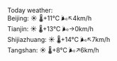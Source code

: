 Today weather:  
Beijing: ☀️ 🌡️+11°C 🌬️↖4km/h  
Tianjin: ☀️ 🌡️+13°C 🌬️→0km/h  
Shijiazhuang: ☀️ 🌡️+14°C 🌬️↖7km/h  
Tangshan: ☀️ 🌡️+8°C 🌬️↗6km/h  
